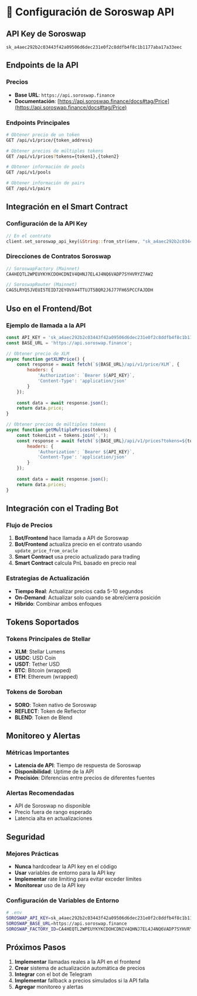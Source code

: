 # 🔗 Configuración de Soroswap API

## **API Key de Soroswap**
```
sk_a4aec292b2c03443f42a09506d6dec231e0f2c8ddfb4f8c1b1177aba17a33eec
```

## **Endpoints de la API**

### **Precios**
- **Base URL**: `https://api.soroswap.finance`
- **Documentación**: [https://api.soroswap.finance/docs#tag/Price](https://api.soroswap.finance/docs#tag/Price)

### **Endpoints Principales**
```bash
# Obtener precio de un token
GET /api/v1/price/{token_address}

# Obtener precios de múltiples tokens
GET /api/v1/prices?tokens={token1},{token2}

# Obtener información de pools
GET /api/v1/pools

# Obtener información de pairs
GET /api/v1/pairs
```

## **Integración en el Smart Contract**

### **Configuración de la API Key**
```rust
// En el contrato
client.set_soroswap_api_key(&String::from_str(&env, "sk_a4aec292b2c03443f42a09506d6dec231e0f2c8ddfb4f8c1b1177aba17a33eec"));
```

### **Direcciones de Contratos Soroswap**
```rust
// SoroswapFactory (Mainnet)
CA4HEQTL2WPEUYKYKCDOHCDNIV4QHNJ7EL4J4NQ6VADP7SYHVRYZ7AW2

// SoroswapRouter (Mainnet)
CAG5LRYQ5JVEUI5TEID72EYOVX44TTUJT5BQR2J6J77FH65PCCFAJDDH
```

## **Uso en el Frontend/Bot**

### **Ejemplo de llamada a la API**
```javascript
const API_KEY = 'sk_a4aec292b2c03443f42a09506d6dec231e0f2c8ddfb4f8c1b1177aba17a33eec';
const BASE_URL = 'https://api.soroswap.finance';

// Obtener precio de XLM
async function getXLMPrice() {
    const response = await fetch(`${BASE_URL}/api/v1/price/XLM`, {
        headers: {
            'Authorization': `Bearer ${API_KEY}`,
            'Content-Type': 'application/json'
        }
    });
    
    const data = await response.json();
    return data.price;
}

// Obtener precios de múltiples tokens
async function getMultiplePrices(tokens) {
    const tokenList = tokens.join(',');
    const response = await fetch(`${BASE_URL}/api/v1/prices?tokens=${tokenList}`, {
        headers: {
            'Authorization': `Bearer ${API_KEY}`,
            'Content-Type': 'application/json'
        }
    });
    
    const data = await response.json();
    return data.prices;
}
```

## **Integración con el Trading Bot**

### **Flujo de Precios**
1. **Bot/Frontend** hace llamada a API de Soroswap
2. **Bot/Frontend** actualiza precio en el contrato usando `update_price_from_oracle`
3. **Smart Contract** usa precio actualizado para trading
4. **Smart Contract** calcula PnL basado en precio real

### **Estrategias de Actualización**
- **Tiempo Real**: Actualizar precios cada 5-10 segundos
- **On-Demand**: Actualizar solo cuando se abre/cierra posición
- **Híbrido**: Combinar ambos enfoques

## **Tokens Soportados**

### **Tokens Principales de Stellar**
- **XLM**: Stellar Lumens
- **USDC**: USD Coin
- **USDT**: Tether USD
- **BTC**: Bitcoin (wrapped)
- **ETH**: Ethereum (wrapped)

### **Tokens de Soroban**
- **SORO**: Token nativo de Soroswap
- **REFLECT**: Token de Reflector
- **BLEND**: Token de Blend

## **Monitoreo y Alertas**

### **Métricas Importantes**
- **Latencia de API**: Tiempo de respuesta de Soroswap
- **Disponibilidad**: Uptime de la API
- **Precisión**: Diferencias entre precios de diferentes fuentes

### **Alertas Recomendadas**
- API de Soroswap no disponible
- Precio fuera de rango esperado
- Latencia alta en actualizaciones

## **Seguridad**

### **Mejores Prácticas**
- **Nunca** hardcodear la API key en el código
- **Usar** variables de entorno para la API key
- **Implementar** rate limiting para evitar exceder límites
- **Monitorear** uso de la API key

### **Configuración de Variables de Entorno**
```bash
# .env
SOROSWAP_API_KEY=sk_a4aec292b2c03443f42a09506d6dec231e0f2c8ddfb4f8c1b1177aba17a33eec
SOROSWAP_BASE_URL=https://api.soroswap.finance
SOROSWAP_FACTORY_ID=CA4HEQTL2WPEUYKYKCDOHCDNIV4QHNJ7EL4J4NQ6VADP7SYHVRYZ7AW2
```

## **Próximos Pasos**

1. **Implementar** llamadas reales a la API en el frontend
2. **Crear** sistema de actualización automática de precios
3. **Integrar** con el bot de Telegram
4. **Implementar** fallback a precios simulados si la API falla
5. **Agregar** monitoreo y alertas
